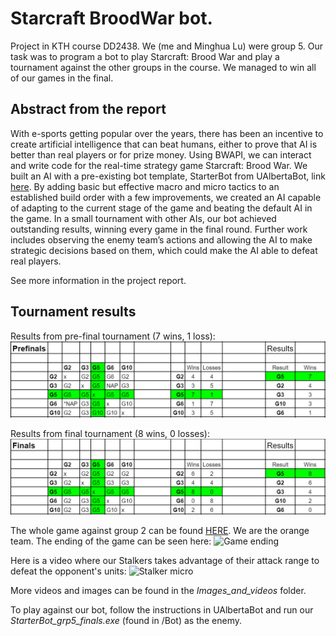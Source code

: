 # Starcraft BroodWar bot.
Project in KTH course DD2438. We (me and Minghua Lu) were group 5. Our task was to program a bot to play Starcraft: Brood War and play a 
tournament against the other groups in the course. We managed to win all of our games in the final. 

## Abstract from the report
With e-sports getting popular over the years, there has been an incentive to create artificial intelligence that can beat humans, either
to prove that AI is better than real players or for prize money. Using BWAPI, we can interact and write code for the real-time strategy
game Starcraft: Brood War. We built an AI with a pre-existing bot
template, StarterBot from UAlbertaBot, link [here](https://github.com/davechurchill/ualbertabot/wiki). 
By adding basic but effective macro and micro tactics to an established build order with a few
improvements, we created an AI capable of adapting to the current
stage of the game and beating the default AI in the game. In a small
tournament with other AIs, our bot achieved outstanding results, winning every game in the final round. Further work includes observing
the enemy team’s actions and allowing the AI to make strategic decisions based on them, which could make the AI able to defeat real
players.

See more information in the project report.  

## Tournament results
Results from pre-final tournament (7 wins, 1 loss):
![image](Images_and_videos/result_prefinals.png)


Results from final tournament (8 wins, 0 losses):
![image](Images_and_videos/result_finals.png)

The whole game against group 2 can be found [HERE](https://drive.google.com/file/d/1Pi7cG4bkyYbAOJQ3EqzS0YPjx4b8pWoF/view?usp=sharing). We are the orange team. The ending of the game can be seen here:
![Game ending](https://github.com/Calle-Lundqvist/StarcraftBW_bot/assets/85300362/f3082592-8f83-40b8-965c-fde4597d26bc)


Here is a video where our Stalkers takes advantage of their attack range to defeat the opponent's units:
![Stalker micro](https://github.com/Calle-Lundqvist/StarcraftBW_bot/assets/85300362/97aad87d-ec8c-4dca-b4a7-041fdeaa59f0)


More videos and images can be found in the *Images_and_videos* folder.


To play against our bot, follow the instructions in UAlbertaBot and run our *StarterBot_grp5_finals.exe* (found in /Bot) as the enemy.
